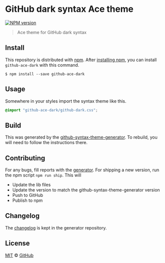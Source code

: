 # GitHub dark syntax Ace theme

[![NPM version](http://img.shields.io/npm/v/github-ace-dark.svg)](https://www.npmjs.org/package/github-ace-dark)

> Ace theme for GitHub dark syntax

## Install

This repository is distributed with [npm][npm]. After [installing npm][install-npm], you can install `github-ace-dark` with this command.

```
$ npm install --save github-ace-dark
```

## Usage

Somewhere in your styles import the syntax theme like this.

```css
@import "github-ace-dark/github-dark.css";
```

## Build

This was generated by the [github-syntax-theme-generator](https://github.com/primer/github-syntax-theme-generator). To rebuild, you will need to follow the instructions there.

## Contributing

For any bugs, fill reports with the [generator](https://github.com/primer/github-syntax-theme-generator/issues). For shipping a new version, run the npm script `npm run ship`. This will

- Update the lib files
- Update the version to match the github-syntax-theme-generator version
- Push to GitHub
- Publish to npm

## Changelog

The [changelog](https://github.com/primer/github-syntax-theme-generator/blob/master/CHANGELOG.md) is kept in the generator repository.

## License

[MIT](./LICENSE) &copy; [GitHub](https://github.com/)

[docs]: http://primercss.io/
[npm]: https://www.npmjs.com/
[install-npm]: https://docs.npmjs.com/getting-started/installing-node
[sass]: http://sass-lang.com/
